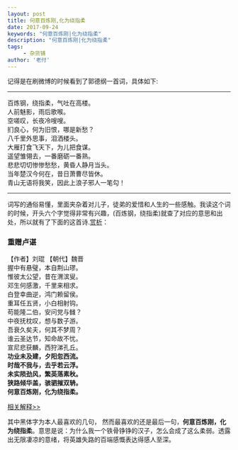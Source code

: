 ```yaml
---
layout: post
title: 何意百炼刚,化为绕指柔
date: 2017-09-24
keywords: "何意百炼刚|化为绕指柔"
description: "何意百炼刚|化为绕指柔"
tags:
     - 杂货铺
author: '老付'
---    
```


 记得是在刷微博的时候看到了郭德纲一首词，具体如下:    

-------------------------            
百炼钢，绕指柔，气吐在高楼。	            
人前魅影，雨后歌喉。	            
空嗟叹，长夜冷嗖嗖。	            
扪良心，何为旧恨，哪是新愁？             
八千里外思事，泪洒楼头。	            
大雁打食飞天下，为儿把食谋。	            
遥望雏翎去，一番磨砺一番熟。	            
悲悲切切惨惨愁愁，黄昏人静月当头。	            
当年楚汉今何在，昔日萧曹尽皆休。	            
青山无语将我笑，因此上浪子邪人一笔勾！             

--------------------
词写的通俗易懂，里面夹杂着对儿子，徒弟的爱惜和人生的一些感触。我读这个词的时候，开头六个字觉得非常有兴趣，(百炼钢，绕指柔)就查了对应的意思和出处，所以就有了下面的这首诗.[赏析](http://so.gushiwen.org/shangxi_3856.aspx)：


### 重赠卢谌

【作者】刘琨 【朝代】魏晋    
握中有悬璧，本自荆山璆。    
惟彼太公望，昔在渭滨叟。    
邓生何感激，千里来相求。    
白登幸曲逆，鸿门赖留侯。    
重耳任五贤，小白相射钩。    
苟能隆二伯，安问党与雠？    
中夜抚枕叹，想与数子游。    
吾衰久矣夫，何其不梦周？    
谁云圣达节，知命故不忧。    
宣尼悲获麟，西狩涕孔丘。    
**功业未及建，夕阳忽西流。**    
**时哉不我与，去乎若云浮。**    
**未实陨劲风，繁英落素秋。**    
**狭路倾华盖，骇驷摧双辀。**    
**何意百炼刚，化为绕指柔。**     
 
[相关解释>>](http://hanyu.baidu.com/shici/detail?pid=cea65938716e4cc388214fed003bf7ad&from=kg0&highlight=%E4%BD%95%E6%84%8F%E7%99%BE%E7%82%BC%E5%88%9A%20%E5%8C%96%E4%B8%BA%E7%BB%95%E6%8C%87%E6%9F%94)

其中黑体字为本人最喜欢的几句， 然而最喜欢的还是最后一句，**何意百炼刚，化为绕指柔**。意思是说：为什么我一个铁骨铮铮的汉子，怎么会成了这么柔弱。透露出无限凄凉的意绪，将英雄失路的百端感慨表达得感人至深。


